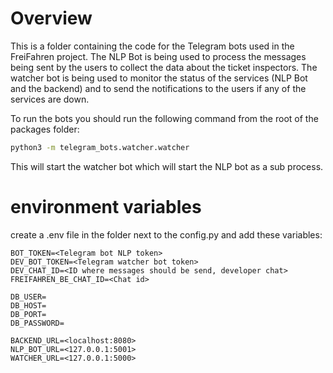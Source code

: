 # Overview

This is a folder containing the code for the Telegram bots used in the FreiFahren project. The NLP Bot is being used to process the messages being sent by the users to collect the data about the ticket inspectors. The watcher bot is being used to monitor the status of the services (NLP Bot and the backend) and to send the notifications to the users if any of the services are down.

To run the bots you should run the following command from the root of the packages folder:

```bash
python3 -m telegram_bots.watcher.watcher
```

This will start the watcher bot which will start the NLP bot as a sub process.

# environment variables

create a .env file in the folder next to the config.py and add these variables:
```env
BOT_TOKEN=<Telegram bot NLP token>
DEV_BOT_TOKEN=<Telegram watcher bot token>
DEV_CHAT_ID=<ID where messages should be send, developer chat>
FREIFAHREN_BE_CHAT_ID=<Chat id>

DB_USER=
DB_HOST=
DB_PORT=
DB_PASSWORD=

BACKEND_URL=<localhost:8080>
NLP_BOT_URL=<127.0.0.1:5001>
WATCHER_URL=<127.0.0.1:5000>

```
